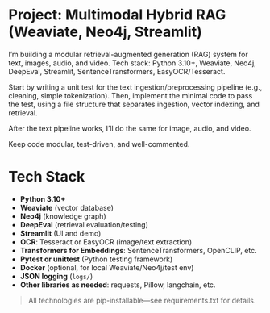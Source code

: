 # Project: Multimodal Hybrid RAG (Weaviate, Neo4j, Streamlit)

I’m building a modular retrieval-augmented generation (RAG) system for text, images, audio, and video.
Tech stack: Python 3.10+, Weaviate, Neo4j, DeepEval, Streamlit, SentenceTransformers, EasyOCR/Tesseract.

Start by writing a unit test for the text ingestion/preprocessing pipeline (e.g., cleaning, simple tokenization).
Then, implement the minimal code to pass the test, using a file structure that separates ingestion, vector indexing, and retrieval.

After the text pipeline works, I’ll do the same for image, audio, and video.

Keep code modular, test-driven, and well-commented.

# Tech Stack

- **Python 3.10+**
- **Weaviate** (vector database)
- **Neo4j** (knowledge graph)
- **DeepEval** (retrieval evaluation/testing)
- **Streamlit** (UI and demo)
- **OCR**: Tesseract or EasyOCR (image/text extraction)
- **Transformers for Embeddings**: SentenceTransformers, OpenCLIP, etc.
- **Pytest or unittest** (Python testing framework)
- **Docker** (optional, for local Weaviate/Neo4j/test env)
- **JSON logging** (`logs/`)
- **Other libraries as needed**: requests, Pillow, langchain, etc.

> All technologies are pip-installable—see requirements.txt for details.
